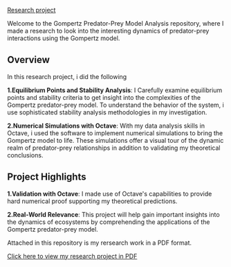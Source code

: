 [Research project](https://github.com/Ebenezer-Gbedeh/Ebenezer-Gbedeh.github.io/blob/main/MAT%20499%20PROJECT%20WORK.pdf)

Welcome to the Gompertz Predator-Prey Model Analysis repository, where I made a research to  look into the interesting dynamics of predator-prey interactions using the Gompertz model.

## Overview
In this research project, i did the following 

**1.Equilibrium Points and Stability Analysis**: I Carefully examine equilibrium points and stability criteria to get insight into the complexities of the Gompertz predator-prey model. To understand the behavior of the system, i use sophisticated stability analysis methodologies in my  investigation.

**2.Numerical Simulations with Octave**: With my data analysis skills in Octave, i used the software to implement numerical simulations to bring the Gompertz model to life. These simulations offer a visual tour of the dynamic realm of predator-prey relationships in addition to validating my theoretical conclusions.


## Project Highlights

**1.Validation with Octave**:  I made use of Octave's capabilities to provide hard numerical proof supporting my theoretical predictions.

**2.Real-World Relevance**: This project will help gain important insights into the dynamics of ecosystems by comprehending the applications of the Gompertz predator-prey model.

Attached in this repository is my rersearch work in a PDF format.


[Click here to view my research project in PDF](https://github.com/Ebenezer-Gbedeh/Ebenezer-Gbedeh.github.io/blob/main/MAT%20499%20PROJECT%20WORK.pdf)
